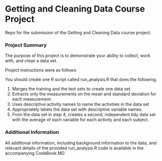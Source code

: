# Getting and Cleaning Data Course Project

Repo for the submission of the Getting and Cleaning Data course project.

### Project Summary
The purpose of this project is to demonstrate your ability to collect, work with, and clean a data set.

Project instructions were as follows:

You should create one R script called run_analysis.R that does the following.

1. Merges the training and the test sets to create one data set.
2. Extracts only the measurements on the mean and standard deviation for each measurement.
3. Uses descriptive activity names to name the activities in the data set
4. Appropriately labels the data set with descriptive variable names.
5. From the data set in step 4, creates a second, independent tidy data set with the average of each variable for each activity and each  subject.

### Additional Information
All additional information, including background information to the data, and relevant details of the provided run_analysis.R code is available in the accompanying CodeBook.MD
